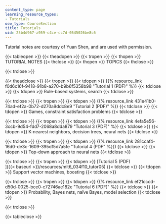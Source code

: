 ```yaml
---
content_type: page
learning_resource_types:
- Tutorials
ocw_type: CourseSection
title: Tutorials
uid: 25b4d967-a959-c4ce-cc7d-0545026be8c6
---
```


Tutorial notes are courtesy of Yuan Shen, and are used with permission.

{{< tableopen >}}
{{< theadopen >}}
{{< tropen >}}
{{< thopen >}}
TUTORIAL NOTES
{{< thclose >}}
{{< thopen >}}
TOPICS
{{< thclose >}}

{{< trclose >}}

{{< theadclose >}}
{{< tropen >}}
{{< tdopen >}}
{{% resource_link f0d6c16f-9418-91b8-a270-b9b6f5358b98 "Tutorial 1 (PDF)" %}}
{{< tdclose >}}
{{< tdopen >}}
Rule-based systems, search
{{< tdclose >}}

{{< trclose >}}
{{< tropen >}}
{{< tdopen >}}
{{% resource_link 431e41b0-74ad-ef2a-0b72-d270a9ddc8e9 "Tutorial 2 (PDF)" %}}
{{< tdclose >}}
{{< tdopen >}}
Games, constraint satisfaction problems
{{< tdclose >}}

{{< trclose >}}
{{< tropen >}}
{{< tdopen >}}
{{% resource_link 4efa5e56-3ccb-9d54-fdd7-2068a8dda879 "Tutorial 3 (PDF)" %}}
{{< tdclose >}}
{{< tdopen >}}
K-nearest neighbors, decision trees, neural nets
{{< tdclose >}}

{{< trclose >}}
{{< tropen >}}
{{< tdopen >}}
{{% resource_link 281ccaf4-16d0-de3c-1609-395df5d7a5fe "Tutorial 4 (PDF" %}})
{{< tdclose >}}
{{< tdopen >}}
Top-down approach to neural nets
{{< tdclose >}}

{{< trclose >}}
{{< tropen >}}
{{< tdopen >}}
[Tutorial 5 (PDF)  
]({{< baseurl >}}/resources/mit6_034f10_tutor05)
{{< tdclose >}}
{{< tdopen >}}
Support vector machines, boosting
{{< tdclose >}}

{{< trclose >}}
{{< tropen >}}
{{< tdopen >}}
{{% resource_link ef21cccd-d50d-0025-bce0-c72746ae182e "Tutorial 6 (PDF)" %}}
{{< tdclose >}}
{{< tdopen >}}
Probability, Bayes nets, naïve Bayes, model selection
{{< tdclose >}}

{{< trclose >}}

{{< tableclose >}}